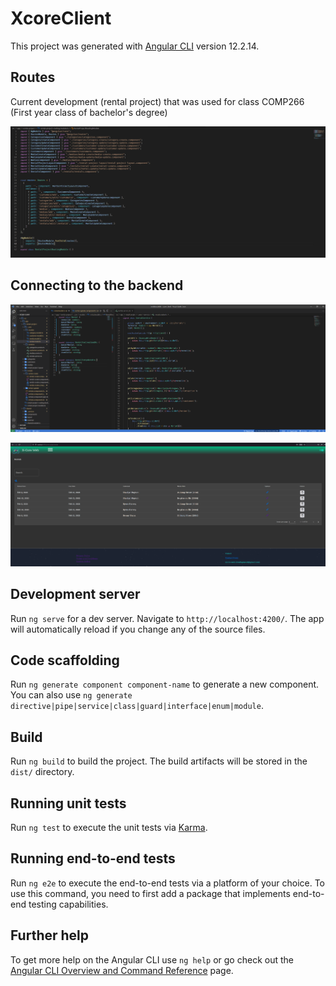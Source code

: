 # XcoreClient

This project was generated with [Angular CLI](https://github.com/angular/angular-cli) version 12.2.14.

## Routes

Current development (rental project) that was used for class COMP266 (First year class of bachelor's degree)

!["screenshot description"](./src/assets/img/rental-project-routing.png)

## Connecting to the backend


!["screenshot description"](./src/assets/img/front-end-model-service.png)

!["screenshot description"](./src/assets/img/connecting-front-end.png)


## Development server

Run `ng serve` for a dev server. Navigate to `http://localhost:4200/`. The app will automatically reload if you change any of the source files.

## Code scaffolding

Run `ng generate component component-name` to generate a new component. You can also use `ng generate directive|pipe|service|class|guard|interface|enum|module`.

## Build

Run `ng build` to build the project. The build artifacts will be stored in the `dist/` directory.

## Running unit tests

Run `ng test` to execute the unit tests via [Karma](https://karma-runner.github.io).

## Running end-to-end tests

Run `ng e2e` to execute the end-to-end tests via a platform of your choice. To use this command, you need to first add a package that implements end-to-end testing capabilities.
 
## Further help

To get more help on the Angular CLI use `ng help` or go check out the [Angular CLI Overview and Command Reference](https://angular.io/cli) page.
